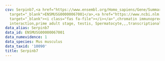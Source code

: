 ```yaml
---
csv: Serpinb7,<a href="https://www.ensembl.org/Homo_sapiens/Gene/Summary?db=core;g=ENSMUSG00000067001"
  target="_blank">ENSMUSG00000067001</a>,<a href="https://www.ncbi.nlm.nih.gov/pubmed/25450459"
  target="_blank"><i class="fas fa-file"></i></a>",chromatin immunoprecipitation assay,direct
  interaction,prime adult stage, testis, Spermatocyte,,,transcriptional regulation,
data_alias: Serpinb7
data_id: ENSMUSG00000067001
data_numevidence: 1
data_species: Mus musculus
data_taxid: '10090'
title: Serpinb7
---
```

